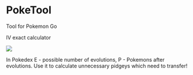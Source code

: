 # PokeTool
Tool for Pokemon Go

IV exact calculator

![](https://i.imgur.com/PBZgkJK.png)

In Pokedex E - possible number of evolutions, P - Pokemons after evolutions. Use it to calculate unnecessary pidgeys which need to transfer!
